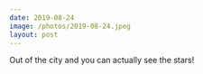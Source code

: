 ```yaml
---
date: 2019-08-24
image: /photos/2019-08-24.jpeg
layout: post
---
```


Out of the city and you can actually see the stars!
